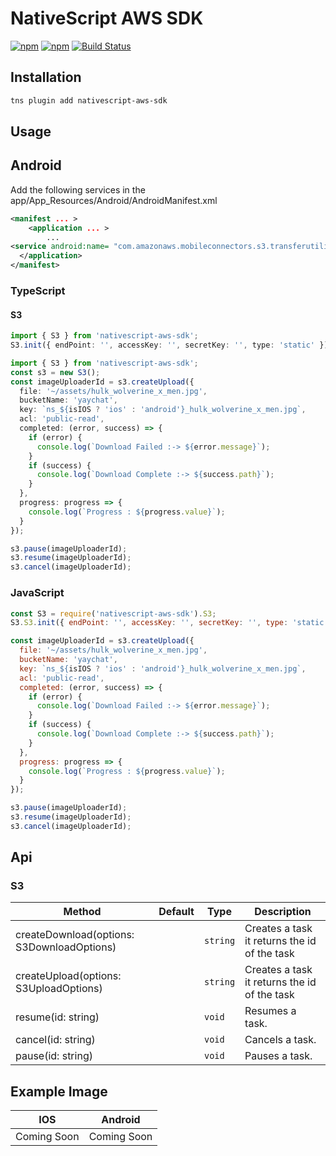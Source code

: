 # NativeScript AWS SDK

[![npm](https://img.shields.io/npm/v/nativescript-aws-sdk.svg)](https://www.npmjs.com/package/nativescript-aws-sdk)
[![npm](https://img.shields.io/npm/dt/nativescript-aws-sdk.svg?label=npm%20downloads)](https://www.npmjs.com/package/nativescript-aws-sdk)
[![Build Status](https://travis-ci.org/triniwiz/nativescript-aws-sdk.svg?branch=master)](https://travis-ci.org/triniwiz/nativescript-aws-sdk)

## Installation

```bash
tns plugin add nativescript-aws-sdk
```

## Usage

## Android

Add the following services in the app/App_Resources/Android/AndroidManifest.xml

```xml
<manifest ... >
    <application ... >
        ...
<service android:name= "com.amazonaws.mobileconnectors.s3.transferutility.TransferService" android:enabled="true" />
  </application>
</manifest>
```
### TypeScript

#### S3

```ts
import { S3 } from 'nativescript-aws-sdk';
S3.init({ endPoint: '', accessKey: '', secretKey: '', type: 'static' }); // <= Try calling this before the app starts
```

```ts
import { S3 } from 'nativescript-aws-sdk';
const s3 = new S3();
const imageUploaderId = s3.createUpload({
  file: '~/assets/hulk_wolverine_x_men.jpg',
  bucketName: 'yaychat',
  key: `ns_${isIOS ? 'ios' : 'android'}_hulk_wolverine_x_men.jpg`,
  acl: 'public-read',
  completed: (error, success) => {
    if (error) {
      console.log(`Download Failed :-> ${error.message}`);
    }
    if (success) {
      console.log(`Download Complete :-> ${success.path}`);
    }
  },
  progress: progress => {
    console.log(`Progress : ${progress.value}`);
  }
});

s3.pause(imageUploaderId);
s3.resume(imageUploaderId);
s3.cancel(imageUploaderId);
```

### JavaScript

```js
const S3 = require('nativescript-aws-sdk').S3;
S3.S3.init({ endPoint: '', accessKey: '', secretKey: '', type: 'static' }); // <= Try calling this before the app starts
```

```js
const imageUploaderId = s3.createUpload({
  file: '~/assets/hulk_wolverine_x_men.jpg',
  bucketName: 'yaychat',
  key: `ns_${isIOS ? 'ios' : 'android'}_hulk_wolverine_x_men.jpg`,
  acl: 'public-read',
  completed: (error, success) => {
    if (error) {
      console.log(`Download Failed :-> ${error.message}`);
    }
    if (success) {
      console.log(`Download Complete :-> ${success.path}`);
    }
  },
  progress: progress => {
    console.log(`Progress : ${progress.value}`);
  }
});

s3.pause(imageUploaderId);
s3.resume(imageUploaderId);
s3.cancel(imageUploaderId);
```

## Api

### S3

| Method                                   | Default | Type                         | Description                                       |
| ---------------------------------------- | ------- | ---------------------------- |-----------------------------------------------------|
| createDownload(options: S3DownloadOptions) |         | `string`                     | Creates a task it returns the id of the task |
| createUpload(options: S3UploadOptions)    |         | `string`                     | Creates a task it returns the id of the task |
| resume(id: string)                       |         | `void`                       | Resumes a task.                              |
| cancel(id: string)                       |         | `void`                       | Cancels a task.                              |
| pause(id: string)                        |         | `void`                       | Pauses a task.                               |


## Example Image

| IOS                                     | Android                                     |
| --------------------------------------- | ------------------------------------------- |
| Coming Soon | Coming Soon |


